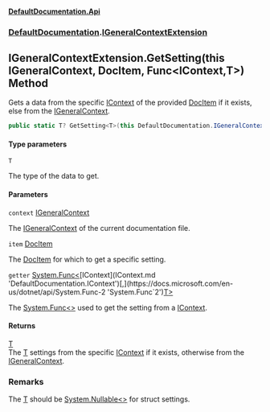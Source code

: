 #### [DefaultDocumentation.Api](index.md 'index')
### [DefaultDocumentation](index.md#DefaultDocumentation 'DefaultDocumentation').[IGeneralContextExtension](IGeneralContextExtension.md 'DefaultDocumentation.IGeneralContextExtension')

## IGeneralContextExtension.GetSetting<T>(this IGeneralContext, DocItem, Func<IContext,T>) Method

Gets a data from the specific [IContext](IContext.md 'DefaultDocumentation.IContext') of the provided [DocItem](DocItem.md 'DefaultDocumentation.Models.DocItem') if it exists, else from the [IGeneralContext](IGeneralContext.md 'DefaultDocumentation.IGeneralContext').

```csharp
public static T? GetSetting<T>(this DefaultDocumentation.IGeneralContext context, DefaultDocumentation.Models.DocItem item, System.Func<DefaultDocumentation.IContext,T?> getter);
```
#### Type parameters

<a name='DefaultDocumentation.IGeneralContextExtension.GetSetting_T_(thisDefaultDocumentation.IGeneralContext,DefaultDocumentation.Models.DocItem,System.Func_DefaultDocumentation.IContext,T_).T'></a>

`T`

The type of the data to get.
#### Parameters

<a name='DefaultDocumentation.IGeneralContextExtension.GetSetting_T_(thisDefaultDocumentation.IGeneralContext,DefaultDocumentation.Models.DocItem,System.Func_DefaultDocumentation.IContext,T_).context'></a>

`context` [IGeneralContext](IGeneralContext.md 'DefaultDocumentation.IGeneralContext')

The [IGeneralContext](IGeneralContext.md 'DefaultDocumentation.IGeneralContext') of the current documentation file.

<a name='DefaultDocumentation.IGeneralContextExtension.GetSetting_T_(thisDefaultDocumentation.IGeneralContext,DefaultDocumentation.Models.DocItem,System.Func_DefaultDocumentation.IContext,T_).item'></a>

`item` [DocItem](DocItem.md 'DefaultDocumentation.Models.DocItem')

The [DocItem](DocItem.md 'DefaultDocumentation.Models.DocItem') for which to get a specific setting.

<a name='DefaultDocumentation.IGeneralContextExtension.GetSetting_T_(thisDefaultDocumentation.IGeneralContext,DefaultDocumentation.Models.DocItem,System.Func_DefaultDocumentation.IContext,T_).getter'></a>

`getter` [System.Func&lt;](https://docs.microsoft.com/en-us/dotnet/api/System.Func-2 'System.Func`2')[IContext](IContext.md 'DefaultDocumentation.IContext')[,](https://docs.microsoft.com/en-us/dotnet/api/System.Func-2 'System.Func`2')[T](IGeneralContextExtension.GetSetting_T_(thisIGeneralContext,DocItem,Func_IContext,T_).md#DefaultDocumentation.IGeneralContextExtension.GetSetting_T_(thisDefaultDocumentation.IGeneralContext,DefaultDocumentation.Models.DocItem,System.Func_DefaultDocumentation.IContext,T_).T 'DefaultDocumentation.IGeneralContextExtension.GetSetting<T>(this DefaultDocumentation.IGeneralContext, DefaultDocumentation.Models.DocItem, System.Func<DefaultDocumentation.IContext,T>).T')[&gt;](https://docs.microsoft.com/en-us/dotnet/api/System.Func-2 'System.Func`2')

The [System.Func&lt;&gt;](https://docs.microsoft.com/en-us/dotnet/api/System.Func-2 'System.Func`2') used to get the setting from a [IContext](IContext.md 'DefaultDocumentation.IContext').

#### Returns
[T](IGeneralContextExtension.GetSetting_T_(thisIGeneralContext,DocItem,Func_IContext,T_).md#DefaultDocumentation.IGeneralContextExtension.GetSetting_T_(thisDefaultDocumentation.IGeneralContext,DefaultDocumentation.Models.DocItem,System.Func_DefaultDocumentation.IContext,T_).T 'DefaultDocumentation.IGeneralContextExtension.GetSetting<T>(this DefaultDocumentation.IGeneralContext, DefaultDocumentation.Models.DocItem, System.Func<DefaultDocumentation.IContext,T>).T')  
The [T](IGeneralContextExtension.GetSetting_T_(thisIGeneralContext,DocItem,Func_IContext,T_).md#DefaultDocumentation.IGeneralContextExtension.GetSetting_T_(thisDefaultDocumentation.IGeneralContext,DefaultDocumentation.Models.DocItem,System.Func_DefaultDocumentation.IContext,T_).T 'DefaultDocumentation.IGeneralContextExtension.GetSetting<T>(this DefaultDocumentation.IGeneralContext, DefaultDocumentation.Models.DocItem, System.Func<DefaultDocumentation.IContext,T>).T') settings from the specific [IContext](IContext.md 'DefaultDocumentation.IContext') if it exists, otherwise from the [IGeneralContext](IGeneralContext.md 'DefaultDocumentation.IGeneralContext').

### Remarks
The [T](IGeneralContextExtension.GetSetting_T_(thisIGeneralContext,DocItem,Func_IContext,T_).md#DefaultDocumentation.IGeneralContextExtension.GetSetting_T_(thisDefaultDocumentation.IGeneralContext,DefaultDocumentation.Models.DocItem,System.Func_DefaultDocumentation.IContext,T_).T 'DefaultDocumentation.IGeneralContextExtension.GetSetting<T>(this DefaultDocumentation.IGeneralContext, DefaultDocumentation.Models.DocItem, System.Func<DefaultDocumentation.IContext,T>).T') should be [System.Nullable&lt;&gt;](https://docs.microsoft.com/en-us/dotnet/api/System.Nullable-1 'System.Nullable`1') for struct settings.